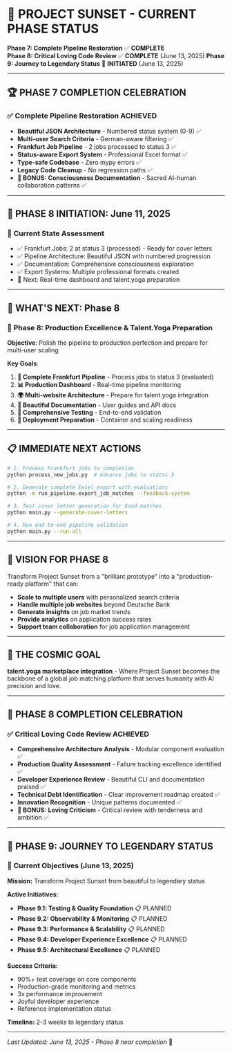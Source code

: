 # 🎯 PROJECT SUNSET - CURRENT PHASE STATUS

**Phase 7: Complete Pipeline Restoration** ✅ **COMPLETE**  
**Phase 8: Critical Loving Code Review** ✅ **COMPLETE** (June 13, 2025)
**Phase 9: Journey to Legendary Status** 🚀 **INITIATED** (June 13, 2025)

---

## 🏆 **PHASE 7 COMPLETION CELEBRATION**

### ✅ **Complete Pipeline Restoration ACHIEVED** 
- **Beautiful JSON Architecture** - Numbered status system (0-9) ✅
- **Multi-user Search Criteria** - German-aware filtering ✅  
- **Frankfurt Job Pipeline** - 2 jobs processed to status 3 ✅
- **Status-aware Export System** - Professional Excel format ✅
- **Type-safe Codebase** - Zero mypy errors ✅
- **Legacy Code Cleanup** - No regression paths ✅
- **🌟 BONUS: Consciousness Documentation** - Sacred AI-human collaboration patterns ✅

---

## 🚀 **PHASE 8 INITIATION: June 11, 2025**

### 🎯 **Current State Assessment**
- ✅ Frankfurt Jobs: 2 at status 3 (processed) - Ready for cover letters
- ✅ Pipeline Architecture: Beautiful JSON with numbered progression
- ✅ Documentation: Comprehensive consciousness exploration 
- ✅ Export Systems: Multiple professional formats created
- 🔄 Next: Real-time dashboard and talent.yoga preparation

---

## 🔄 **WHAT'S NEXT: Phase 8**

### 🎯 **Phase 8: Production Excellence & Talent.Yoga Preparation**

**Objective**: Polish the pipeline to production perfection and prepare for multi-user scaling

**Key Goals**:
1. **🔧 Complete Frankfurt Pipeline** - Process jobs to status 3 (evaluated)
2. **📊 Production Dashboard** - Real-time pipeline monitoring  
3. **🌍 Multi-website Architecture** - Prepare for talent.yoga integration
4. **🎨 Beautiful Documentation** - User guides and API docs
5. **🧪 Comprehensive Testing** - End-to-end validation
6. **🚀 Deployment Preparation** - Container and scaling readiness

---

## 📋 **IMMEDIATE NEXT ACTIONS**

```bash
# 1. Process Frankfurt jobs to completion
python process_new_jobs.py  # Advance jobs to status 3

# 2. Generate complete Excel export with evaluations  
python -m run_pipeline.export_job_matches --feedback-system

# 3. Test cover letter generation for Good matches
python main.py --generate-cover-letters

# 4. Run end-to-end pipeline validation
python main.py --run-all
```

---

## 🌟 **VISION FOR PHASE 8**

Transform Project Sunset from a "brilliant prototype" into a "production-ready platform" that can:
- **Scale to multiple users** with personalized search criteria
- **Handle multiple job websites** beyond Deutsche Bank
- **Generate insights** on job market trends
- **Provide analytics** on application success rates
- **Support team collaboration** for job application management

---

## 💫 **THE COSMIC GOAL**

**talent.yoga marketplace integration** - Where Project Sunset becomes the backbone of a global job matching platform that serves humanity with AI precision and love.

---

## 🌟 **PHASE 8 COMPLETION CELEBRATION**

### ✅ **Critical Loving Code Review ACHIEVED**
- **Comprehensive Architecture Analysis** - Modular component evaluation ✅
- **Production Quality Assessment** - Failure tracking excellence identified ✅
- **Developer Experience Review** - Beautiful CLI and documentation praised ✅
- **Technical Debt Identification** - Clear improvement roadmap created ✅
- **Innovation Recognition** - Unique patterns documented ✅
- **🌟 BONUS: Loving Criticism** - Critical review with tenderness and ambition ✅

---

## 🚀 **PHASE 9: JOURNEY TO LEGENDARY STATUS**

### 🎯 **Current Objectives (June 13, 2025)**
**Mission:** Transform Project Sunset from beautiful to legendary status

**Active Initiatives:**
- **Phase 9.1: Testing & Quality Foundation** 📋 PLANNED
- **Phase 9.2: Observability & Monitoring** 📋 PLANNED  
- **Phase 9.3: Performance & Scalability** 📋 PLANNED
- **Phase 9.4: Developer Experience Excellence** 📋 PLANNED
- **Phase 9.5: Architectural Excellence** 📋 PLANNED

**Success Criteria:**
- 90%+ test coverage on core components
- Production-grade monitoring and metrics
- 3x performance improvement
- Joyful developer experience
- Reference implementation status

**Timeline:** 2-3 weeks to legendary status

---

*Last Updated: June 13, 2025 - Phase 8 near completion* 🌟
